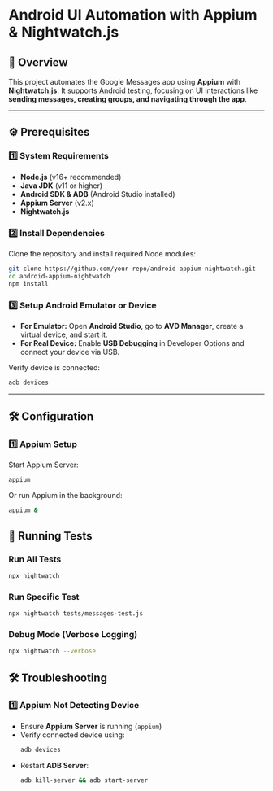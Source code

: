 # **Android UI Automation with Appium & Nightwatch.js**

## **📖 Overview**
This project automates the Google Messages app using **Appium** with **Nightwatch.js**. It supports Android testing, focusing on UI interactions like **sending messages, creating groups, and navigating through the app**.

---

## **⚙️ Prerequisites**

### **1️⃣ System Requirements**
- **Node.js** (v16+ recommended)
- **Java JDK** (v11 or higher)
- **Android SDK & ADB** (Android Studio installed)
- **Appium Server** (v2.x)
- **Nightwatch.js**

### **2️⃣ Install Dependencies**
Clone the repository and install required Node modules:
```bash
git clone https://github.com/your-repo/android-appium-nightwatch.git
cd android-appium-nightwatch
npm install
```

### **3️⃣ Setup Android Emulator or Device**
- **For Emulator:** Open **Android Studio**, go to **AVD Manager**, create a virtual device, and start it.
- **For Real Device:** Enable **USB Debugging** in Developer Options and connect your device via USB.

Verify device is connected:
```bash
adb devices
```

---

## **🛠 Configuration**

### **1️⃣ Appium Setup**
Start Appium Server:
```bash
appium
```

Or run Appium in the background:
```bash
appium &  
```

## **🚀 Running Tests**

### **Run All Tests**
```bash
npx nightwatch
```

### **Run Specific Test**
```bash
npx nightwatch tests/messages-test.js
```

### **Debug Mode (Verbose Logging)**
```bash
npx nightwatch --verbose
```

## **🛠 Troubleshooting**

### **1️⃣ Appium Not Detecting Device**
- Ensure **Appium Server** is running (`appium`)
- Verify connected device using:
  ```bash
  adb devices
  ```
- Restart **ADB Server**:
  ```bash
  adb kill-server && adb start-server
  ```



